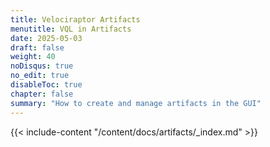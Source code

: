 ```yaml
---
title: Velociraptor Artifacts
menutitle: VQL in Artifacts
date: 2025-05-03
draft: false
weight: 40
noDisqus: true
no_edit: true
disableToc: true
chapter: false
summary: "How to create and manage artifacts in the GUI"
---
```


{{< include-content "/content/docs/artifacts/_index.md" >}}
